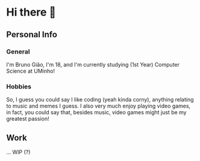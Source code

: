 # Hi there 👋
## Personal Info
### General
I'm Bruno Gião, I'm 18, and I'm currently studying (1st Year) Computer Science at UMinho!
### Hobbies
So, I guess you could say I like coding (yeah kinda corny), anything relating to music and memes I guess. I also very much enjoy playing video games, in fact, you could say that, besides music, video games might just be my greatest passion!
## Work
... WIP (?)
